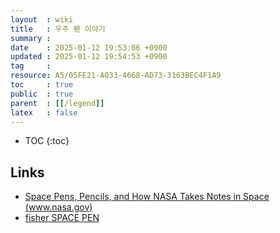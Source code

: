 ```yaml
---
layout  : wiki
title   : 우주 펜 이야기
summary : 
date    : 2025-01-12 19:53:06 +0900
updated : 2025-01-12 19:54:53 +0900
tag     : 
resource: A5/05FE21-A033-4668-AD73-3163BEC4F1A9
toc     : true
public  : true
parent  : [[/legend]]
latex   : false
---
```

* TOC
{:toc}

## Links

- [Space Pens, Pencils, and How NASA Takes Notes in Space (www.nasa.gov)](https://www.nasa.gov/technology/tech-transfer-spinoffs/space-pens-pencils-and-how-nasa-takes-notes-in-space/ )
- [fisher SPACE PEN](https://www.fisherspacepen.com/ )


